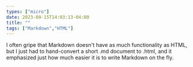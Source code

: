```yaml
---
types: ["micro"]
date: 2023-09-15T14:03:13-04:00
title: ""
tags: ["Markdown","HTML"]
---
```

I often gripe that Markdown doesn't have as much functionality as HTML, but I just had to hand-convert a short .md document to .html, and it emphasized just how much easier it is to write Markdown on the fly.
